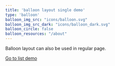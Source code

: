 ```yaml
---
title: 'balloon layout single demo'
type: 'balloon'
balloon_img_src: "icons/balloon.svg"
balloon_img_src_dark: "icons/balloon_dark.svg"
balloon_circle: false
balloon_resources: "/about"
---
```


Balloon layout can also be used in regular page.

[Go to list demo](/hugo-theme-graytr/layouts/demo/balloon)
